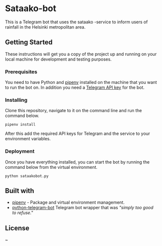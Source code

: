 # Sataako-bot

This is a Telegram bot that uses the sataako -service to inform users of rainfall in the Helsinki metropolitan area. 

## Getting Started

These instructions will get you a copy of the project up and running on your local machine for development and testing purposes. 

### Prerequisites

You need to have Python and [pipenv](https://github.com/kennethreitz/pipenv) installed on the machine that you want to run the bot on. In addition you need a [Telegram API key](https://core.telegram.org/bots#6-botfather) for the bot. 

### Installing

Clone this repository, navigate to it on the command line and run the command below. 

```
pipenv install
```

After this add the required API keys for Telegram and the service to your environment variables.  

### Deployment

Once you have everything installed, you can start the bot by running the command below from the virtual environment. 

```
python sataakobot.py
```


## Built with 

* [pipenv](https://github.com/kennethreitz/pipenv) - Package and virtual environment management. 
* [python-telegram-bot](https://github.com/python-telegram-bot/python-telegram-bot) Telegram bot wrapper that was *"simply too good to refuse."*

## License

~ 
